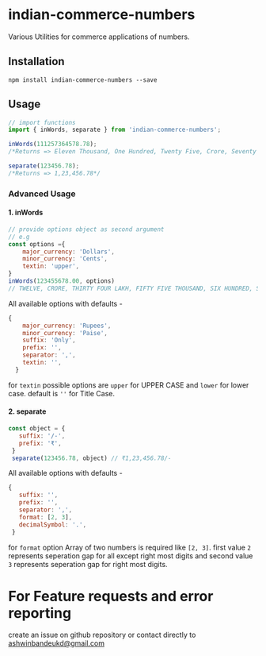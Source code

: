 # indian-commerce-numbers
Various Utilities for commerce applications of numbers.

## Installation
`npm install indian-commerce-numbers --save`

## Usage
```javascript
// import functions
import { inWords, separate } from 'indian-commerce-numbers';

inWords(111257364578.78);
/*Returns => Eleven Thousand, One Hundred, Twenty Five, Crore, Seventy Three Lakh, Sixty Four Thousand, Five Hundred, Seventy Eight Rupees And Seventy Eight Paise Only*/

separate(123456.78);
/*Returns => 1,23,456.78*/
```

### Advanced Usage
#### 1. inWords
```javascript
// provide options object as second argument
// e.g
const options ={
    major_currency: 'Dollars',
    minor_currency: 'Cents',
    textin: 'upper',
}
inWords(123455678.00, options)
// TWELVE, CRORE, THIRTY FOUR LAKH, FIFTY FIVE THOUSAND, SIX HUNDRED, SEVENTY EIGHT DOLLARS AND FIFTY CENTS ONLY
```
All available options with defaults -
```javascript
{
    major_currency: 'Rupees',
    minor_currency: 'Paise',
    suffix: 'Only',
    prefix: '',
    separator: ',',
    textin: '',
  }
```
for `textin` possible options are `upper` for UPPER CASE and `lower` for lower case. default is `''` for Title Case.

#### 2. separate
 ```javascript
 const object = {
    suffix: '/-',
    prefix: '₹',
  }
  separate(123456.78, object) // ₹1,23,456.78/-
 ```
 All available options with defaults -
 ```javascript
 {
    suffix: '',
    prefix: '',
    separator: ',',
    format: [2, 3],
    decimalSymbol: '.',
  }
 ```
 for `format` option Array of two numbers is required like `[2, 3]`.
 first value `2` represents seperation gap for all except right most digits and
 second value `3` represents seperation gap for right most digits.
# For Feature requests and error reporting
create an issue on github repository or contact directly to ashwinbandeukd@gmail.com
